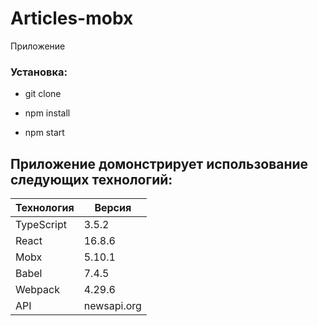 # Articles-mobx

Приложение 

### Установка: 

* git clone

* npm install

* npm start


Приложение домонстрирует использование следующих технологий:  
------------------
Технология|Версия
----------|---------
TypeScript|3.5.2
React     |16.8.6
Mobx      |5.10.1
Babel     |7.4.5
Webpack   |4.29.6
API       |newsapi.org
